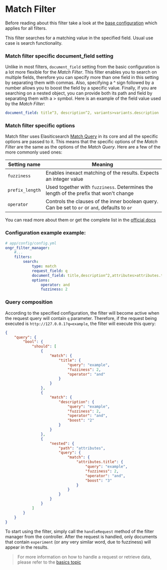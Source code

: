 # Match Filter

Before reading about this filter take a look at the [base configuration](http://docs.ongr.io/FilterManagerBundle/Basics) 
which applies for all filters.

This filter searches for a matching value in the specified field. Usual use case is search functionality.

### Match filter specific document_field setting

Unlike in most filters, `document_field` setting from the basic configuration is a lot more flexible for the *Match Filter*.
This filter enables you to search on multiple fields, therefore you can specify more than one field 
in this setting by separating them with commas. Also, specifying a ^ sign followed by a number 
allows you to boost the field by a specific value. Finally, if you are searching on a nested object, 
you can provide both its path and field by separating them with a > symbol. Here is an example of the 
field value used by the *Match Filter*:

```yaml
document_field: title^3, description^2, variants>variants.description
```

### Match filter specific options

Match filter uses Elasiticsearch [Match Query][1] in its core and all the specific options are passed to it.
This means that the specific options of the *Match Filter* are the same as the options of the *Match Query*. 
Here are a few of the more commonly used ones:

| Setting name           | Meaning                                                                                        |
|------------------------|------------------------------------------------------------------------------------------------|
| `fuzziness`            | Enables inexact matching of the results. Expects an integer value                              |
| `prefix_length`        | Used together with `fuzziness`. Determines the length of the prefix that won't change          |
| `operator`             | Controls the clauses of the inner boolean query. Can be set to `or` or `and`, defaults to `or` |

You can read more about them or get the complete list in the [official docs][1]
  
### Configuration example example:
  
```yaml
# app/config/config.yml
ongr_filter_manager:
    #...
    filters:
        search:
            type: match
            request_field: q
            document_field: title,description^2,attributes>attributes.title^3
            options:
                operator: and
                fuzziness: 2

```
### Query composition

According to the specified configuration, the filter will become active when the request query will contain `q` parameter. 
Therefore, if the request being executed is `http://127.0.0.1?q=example`, the filter will execute this query: 

```json
{
    "query": {
        "bool": {
            "should": [
                {
                    "match": {
                        "title": {
                            "query": "example",
                            "fuzziness": 2,
                            "operator": "and"
                        }
                    }
                },
                {
                    "match": {
                        "description": {
                            "query": "example",
                            "fuzziness": 2,
                            "operator": "and",
                            "boost": "2"
                        }
                    }
                },
                {
                    "nested": {
                        "path": "attributes",
                        "query": {
                            "match": {
                                "attributes.title": {
                                    "query": "example",
                                    "fuzziness": 2,
                                    "operator": "and",
                                    "boost": "3"
                                }
                            }
                        }
                    }
                }
            ]
        }
    }
}
```

To start using the filter, simply call the `handleRequest` method of the filter manager from the
controller. After the request is handled, only documents that contain `experiment` (or any very similar
word, due to fuzziness) will appear in the results.  

> For more information on how to handle a request or retrieve data, please refer to the [basics topic](http://docs.ongr.io/FilterManagerBundle/Basics)

[1]: https://www.elastic.co/guide/en/elasticsearch/reference/current/query-dsl-match-query.html